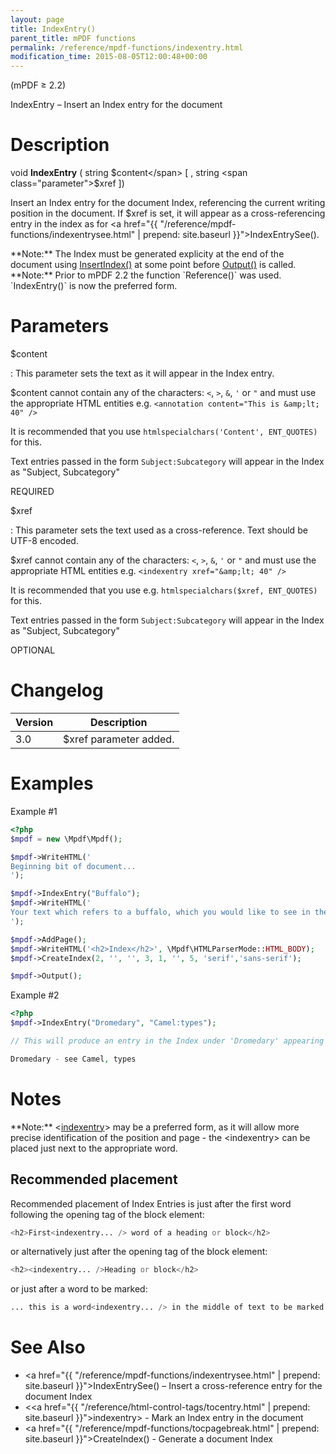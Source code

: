 ```yaml
---
layout: page
title: IndexEntry()
parent_title: mPDF functions
permalink: /reference/mpdf-functions/indexentry.html
modification_time: 2015-08-05T12:00:48+00:00
---
```


(mPDF &ge; 2.2)

IndexEntry – Insert an Index entry for the document

# Description

void **IndexEntry** (
string <span class="parameter">$content</span>
[ , string <span class="parameter">$xref</span> ])

Insert an Index entry for the document Index, referencing the current writing position in the document.
If <span class="parameter">$xref</span> is set, it will appear as a cross-referencing entry in the index
as for <a href="{{ "/reference/mpdf-functions/indexentrysee.html" | prepend: site.baseurl }}">IndexEntrySee()</a>.

<div class="alert alert-info" role="alert" markdown="1">
  **Note:** The Index must be generated explicity at the end of the document using
  <a href="{{ "/reference/mpdf-functions/insertindex.html" | prepend: site.baseurl }}">InsertIndex()</a>
  at some point before <a href="{{ "/reference/mpdf-functions/output.html" | prepend: site.baseurl }}">Output()</a> is called.
</div>

<div class="alert alert-info" role="alert" markdown="1">
  **Note:** Prior to mPDF 2.2 the function `Reference()` was used. `IndexEntry()` is now the preferred form.
</div>

# Parameters

<span class="parameter">$content</span>

: This parameter sets the text as it will appear in the Index entry.

  <span class="parameter">$content</span> cannot contain any of the characters: `<`, `>`, `&`, `'` or `"` and
  must use the appropriate HTML entities e.g. `<annotation content="This is &amp;lt; 40" />`

  It is recommended that you use `htmlspecialchars('Content', ENT_QUOTES)` for this.

  Text entries passed in the form `Subject:Subcategory` will appear in the Index as "Subject, Subcategory"

  <span class="smallblock">REQUIRED</span>

<span class="parameter">$xref</span>

: This parameter sets the text used as a cross-reference. Text should be UTF-8 encoded.

  <span class="parameter">$xref</span> cannot contain any of the characters: `<`, `>`, `&`, `'` or `"` and
  must use the appropriate HTML entities e.g. `<indexentry xref="&amp;lt; 40" />`

  It is recommended that you use e.g. `htmlspecialchars($xref, ENT_QUOTES)` for this.

  Text entries passed in the form `Subject:Subcategory` will appear in the Index as "Subject, Subcategory"

  <span class="smallblock">OPTIONAL</span>

# Changelog

<table class="table">
<thead>
<tr>
    <th>Version</th>
    <th>Description</th>
</tr>
</thead>
<tbody>
<tr>
    <td>3.0</td>
    <td><span class="parameter">$xref</span> parameter added.</td>
</tr>
</tbody> </table>

# Examples

Example #1

```php
<?php
$mpdf = new \Mpdf\Mpdf();

$mpdf->WriteHTML('
Beginning bit of document...
');

$mpdf->IndexEntry("Buffalo");
$mpdf->WriteHTML('
Your text which refers to a buffalo, which you would like to see in the Index
');

$mpdf->AddPage();
$mpdf->WriteHTML('<h2>Index</h2>', \Mpdf\HTMLParserMode::HTML_BODY);
$mpdf->CreateIndex(2, '', '', 3, 1, '', 5, 'serif','sans-serif');

$mpdf->Output();

```

Example #2

```php
<?php
$mpdf->IndexEntry("Dromedary", "Camel:types");

// This will produce an entry in the Index under 'Dromedary' appearing as:

Dromedary - see Camel, types
```

# Notes

<div class="alert alert-info" role="alert" markdown="1">
  **Note:** &lt;<a href="{{ "/reference/html-control-tags/tocentry.html" | prepend: site.baseurl }}">indexentry</a>&gt;
  may be a preferred form, as it will allow more precise identification of the position and page - the &lt;indexentry&gt;
  can be placed just next to the appropriate word.
</div>

## Recommended placement

Recommended placement of Index Entries is just after the first word following the opening tag of the block element:

```php
<h2>First<indexentry... /> word of a heading or block</h2>
```

or alternatively just after the opening tag of the block element:

```php
<h2><indexentry... />Heading or block</h2>
```

or just after a word to be marked:

```php
... this is a word<indexentry... /> in the middle of text to be marked ...
```

# See Also

 * <a href="{{ "/reference/mpdf-functions/indexentrysee.html" | prepend: site.baseurl }}">IndexEntrySee()</a> – Insert a cross-reference entry for the document Index
 * &lt;<a href="{{ "/reference/html-control-tags/tocentry.html" | prepend: site.baseurl }}">indexentry</a>&gt; - Mark an Index entry in the document
 * <a href="{{ "/reference/mpdf-functions/tocpagebreak.html" | prepend: site.baseurl }}">CreateIndex()</a> - Generate a document Index
